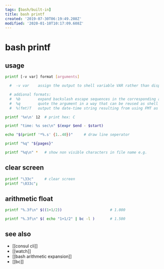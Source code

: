 ```yaml
---
tags: [bash/built-in]
title: bash printf
created: '2019-07-30T06:19:49.208Z'
modified: '2020-01-10T10:17:09.608Z'
---
```


# bash printf

## usage
```sh
printf [-v var] format [arguments]

  #  -v var    assign the output to shell variable VAR rather than display it on the standard output

  # addional formats:
  #  %b        expand backslash escape sequences in the corresponding argument
  #  %q        quote the argument in a way that can be reused as shell input
  #  %(fmt)T   output the date-time string resulting from using FMT as a format string for strftime(3)
```

```sh
printf '%x\n' 12  # print hex: C

printf "time: %s sec\n" $(expr $end - $start)

echo "$(printf '*%.s' {1..40})"     # draw line seperator

printf "%q" "${pages}" 

printf "%q\n" *   # show non visible characters in file name e.g.
```

## clear screen
```sh
printf "\33c"     # clear screen
printf "\033c";
```

## arithmetic float
```sh
printf "%.3f\n" $((1+1/2))                      # 1.000

printf "%.3f\n" $( echo "1+1/2" | bc -l )       # 1.500
```

## see also
- [[consul cli]]
- [[watch]]
- [[bash arithmetic expansion]]
- [[bc]]
